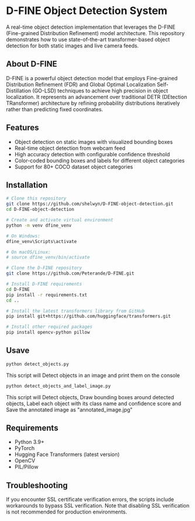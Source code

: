 # D-FINE Object Detection System

A real-time object detection implementation that leverages the D-FINE (Fine-grained Distribution Refinement) model architecture. This repository demonstrates how to use state-of-the-art transformer-based object detection for both static images and live camera feeds.

## About D-FINE

D-FINE is a powerful object detection model that employs Fine-grained Distribution Refinement (FDR) and Global Optimal Localization Self-Distillation (GO-LSD) techniques to achieve high precision in object localization. It represents an advancement over traditional DETR (DEtection TRansformer) architecture by refining probability distributions iteratively rather than predicting fixed coordinates.

## Features

- Object detection on static images with visualized bounding boxes
- Real-time object detection from webcam feed
- High accuracy detection with configurable confidence threshold
- Color-coded bounding boxes and labels for different object categories
- Support for 80+ COCO dataset object categories

## Installation

```bash
# Clone this repository
git clone https://github.com/shelwyn/D-FINE-object-detection.git
cd D-FINE-object-detection

# Create and activate virtual environment
python -m venv dfine_venv

# On Windows:
dfine_venv\Scripts\activate

# On macOS/Linux:
# source dfine_venv/bin/activate

# Clone the D-FINE repository
git clone https://github.com/Peterande/D-FINE.git

# Install D-FINE requirements
cd D-FINE
pip install -r requirements.txt
cd ..

# Install the latest transformers library from GitHub
pip install git+https://github.com/huggingface/transformers.git

# Install other required packages
pip install opencv-python pillow
```

## Usave

```bash
python detect_objects.py
```
This script will Detect objects in an image and print them on the console

```bash
python detect_objects_and_label_image.py
```

This script will Detect objects, Draw bounding boxes around detected objects, Label each object with its class name and confidence score and Save the annotated image as "annotated_image.jpg"

## Requirements

- Python 3.9+
- PyTorch
- Hugging Face Transformers (latest version)
- OpenCV
- PIL/Pillow

  
## Troubleshooting
If you encounter SSL certificate verification errors, the scripts include workarounds to bypass SSL verification. Note that disabling SSL verification is not recommended for production environments.
